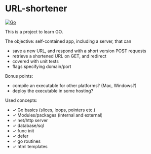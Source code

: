 # URL-shortener

[![Go](https://github.com/greg-learns-go/url-shortener/actions/workflows/go.yml/badge.svg)](https://github.com/greg-learns-go/url-shortener/actions/workflows/go.yml)

This is a project to learn GO.

The objective: self-contained app, including a server, that can

- save a new URL, and respond with a short version POST requests
- retrieve a shortened URL on GET, and redirect
- covered with unit tests
- flags specifying domain/port

Bonus points:

- compile an executable for other platforms? (Mac, Windows?)
- deploy the executable in some hosting?

Used concepts:

- ✓ Go basics (slices, loops, pointers etc.)
- ✓ Modules/packages (internal and external)
- ✓ net/http server
- ✓ database/sql
- ✓ func init
- ✓ defer
- ✓ go routines
- ✓ html templates
